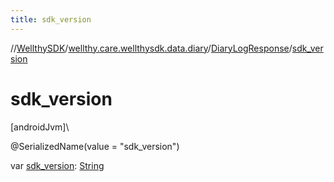 ```yaml
---
title: sdk_version
---
```

//[WellthySDK](../../../index.html)/[wellthy.care.wellthysdk.data.diary](../index.html)/[DiaryLogResponse](index.html)/[sdk_version](sdk_version.html)



# sdk_version



[androidJvm]\




@SerializedName(value = "sdk_version")



var [sdk_version](sdk_version.html): [String](https://kotlinlang.org/api/latest/jvm/stdlib/kotlin/-string/index.html)





